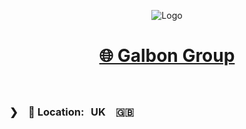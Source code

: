 <div align="center">

![Logo](https://avatars.githubusercontent.com/u/180036362?s=96&v=4)

# [🌐 Galbon Group](https://galbon.group)

&nbsp;

</div>

### ❯　📍 Location: UK　🇬🇧
